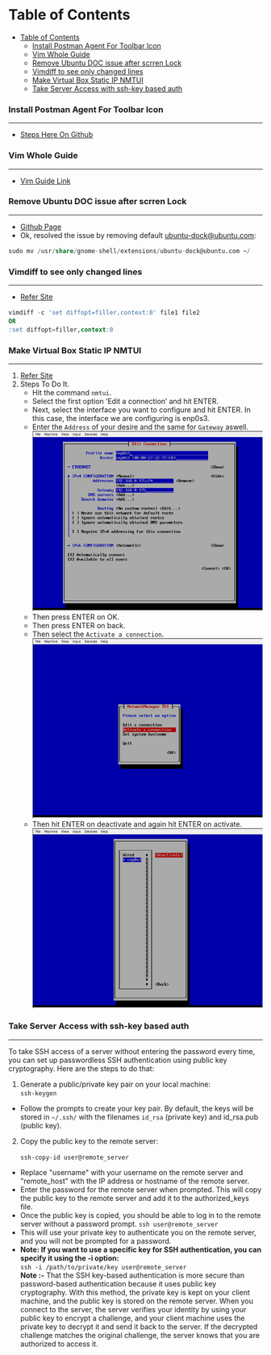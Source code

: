 # Table of Contents

- [Table of Contents](#table-of-contents)
    - [Install Postman Agent For Toolbar Icon](#install-postman-agent-for-toolbar-icon)
    - [Vim Whole Guide](#vim-whole-guide)
    - [Remove Ubuntu DOC issue after scrren Lock](#remove-ubuntu-doc-issue-after-scrren-lock)
    - [Vimdiff to see only changed lines](#vimdiff-to-see-only-changed-lines)
    - [Make Virtual Box Static IP NMTUI](#make-virtual-box-static-ip-nmtui)
    - [Take Server Access with ssh-key based auth](#take-server-access-with-ssh-key-based-auth)

### Install Postman Agent For Toolbar Icon

---

- [Steps Here On Github](https://gist.github.com/pmkay/75faa1b926ba06416d0e44a29a584940#file-installing-postman-md)

### Vim Whole Guide

---

- [Vim Guide Link](https://hea-www.harvard.edu/~fine/Tech/vi.html)

### Remove Ubuntu DOC issue after scrren Lock

---

- [Github Page](https://github.com/micheleg/dash-to-dock/issues/649)
- Ok, resolved the issue by removing default ubuntu-dock@ubuntu.com:

```sql
sudo mv /usr/share/gnome-shell/extensions/ubuntu-dock@ubuntu.com ~/
```

### Vimdiff to see only changed lines

---

- [Refer Site](https://unix.stackexchange.com/questions/352199/vimdiff-vim-d-how-to-show-only-the-differences-and-fold-all-identical-line)

```sql
vimdiff -c 'set diffopt=filler,context:0' file1 file2
OR
:set diffopt=filler,context:0
```

### Make Virtual Box Static IP NMTUI

---

1. [Refer Site](https://www.tecmint.com/nmtui-configure-network-connection/)
2. Steps To Do It.
   - Hit the command `nmtui`.
   - Select the first option ‘Edit a connection’ and hit ENTER.
   - Next, select the interface you want to configure and hit ENTER. In this case, the interface we are configuring is enp0s3.
   - Enter the `Address` of your desire and the same for `Gateway` aswell.  
     ![nmtui command](./images/nmtui_first.png)
   - Then press ENTER on OK.
   - Then press ENTER on back.
   - Then select the `Activate a connection`.  
     ![activation image](./images/nmtui_second.png)
   - Then hit ENTER on deactivate and again hit ENTER on activate.  
     ![activate image](./images/nmtui_third.png)

### Take Server Access with ssh-key based auth

---

To take SSH access of a server without entering the password every time, you can set up passwordless SSH authentication using public key cryptography. Here are the steps to do that:

1. Generate a public/private key pair on your local machine:   
   `ssh-keygen`

- Follow the prompts to create your key pair. By default, the keys will be stored in `~/.ssh/` with the filenames `id_rsa` (private key) and id_rsa.pub (public key).

2. Copy the public key to the remote server:

   `ssh-copy-id user@remote_server`

- Replace "username" with your username on the remote server and "remote_host" with the IP address or hostname of the remote server.
- Enter the password for the remote server when prompted. This will copy the public key to the remote server and add it to the authorized_keys file.
- Once the public key is copied, you should be able to log in to the remote server without a password prompt.
  `ssh user@remote_server`
- This will use your private key to authenticate you on the remote server, and you will not be prompted for a password.
- **Note: If you want to use a specific key for SSH authentication, you can specify it using the -i option:**   
  `ssh -i /path/to/private/key user@remote_server`   
  **Note :-** That the SSH key-based authentication is more secure than password-based authentication because it uses public key cryptography. With this method, the private key is kept on your client machine, and the public key is stored on the remote server. When you connect to the server, the server verifies your identity by using your public key to encrypt a challenge, and your client machine uses the private key to decrypt it and send it back to the server. If the decrypted challenge matches the original challenge, the server knows that you are authorized to access it.
